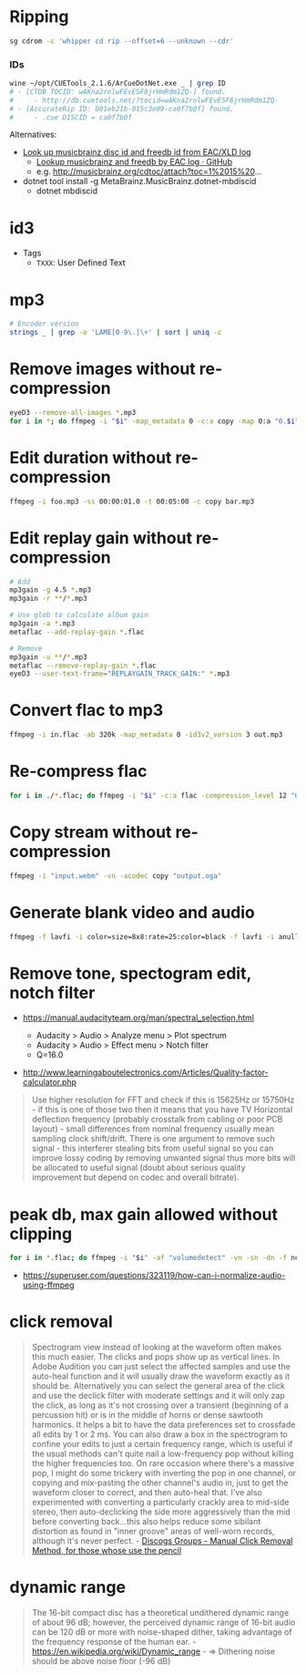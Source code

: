 # Ripping

```bash
sg cdrom -c 'whipper cd rip --offset=6 --unknown --cdr'
```

### IDs

```bash
wine ~/opt/CUETools_2.1.6/ArCueDotNet.exe _ | grep ID
# - [CTDB TOCID: wAKna2rolwFEvESF8jrHmRdm1ZQ-] found.
#     - http://db.cuetools.net/?tocid=wAKna2rolwFEvESF8jrHmRdm1ZQ-
# - [AccurateRip ID: 001eb21b-015c3e09-ca0f7b0f] found.
#     - .cue DISCID = ca0f7b0f
```

Alternatives: 

- [Look up musicbrainz disc id and freedb id from EAC/XLD log](http://eac-log-lookup.blogspot.com/)
    - [Lookup musicbrainz and freedb by EAC log · GitHub](https://gist.github.com/kolen/766668)
    - e.g. http://musicbrainz.org/cdtoc/attach?toc=1%2015%20...
- dotnet tool install -g MetaBrainz.MusicBrainz.dotnet-mbdiscid
    - dotnet mbdiscid

# id3

- Tags
    - `TXXX`: User Defined Text

# mp3

```bash
# Encoder version
strings _ | grep -o 'LAME[0-9\.]\+' | sort | uniq -c
```

# Remove images without re-compression

```bash
eyeD3 --remove-all-images *.mp3
for i in *; do ffmpeg -i "$i" -map_metadata 0 -c:a copy -map 0:a "0.$i" && mv "0.$i" "$i"; done
```

# Edit duration without re-compression

```bash
ffmpeg -i foo.mp3 -ss 00:00:01.0 -t 00:05:00 -c copy bar.mp3
```

# Edit replay gain without re-compression

```bash
# Add
mp3gain -g 4.5 *.mp3
mp3gain -r **/*.mp3

# Use glob to calculate album gain
mp3gain -a *.mp3
metaflac --add-replay-gain *.flac

# Remove
mp3gain -u **/*.mp3
metaflac --remove-replay-gain *.flac
eyeD3 --user-text-frame="REPLAYGAIN_TRACK_GAIN:" *.mp3
```

# Convert flac to mp3

```bash
ffmpeg -i in.flac -ab 320k -map_metadata 0 -id3v2_version 3 out.mp3
```

# Re-compress flac

```bash
for i in ./*.flac; do ffmpeg -i "$i" -c:a flac -compression_level 12 "0.$i" && mv "0.$i" "$i"; done
```

# Copy stream without re-compression

```bash
ffmpeg -i "input.webm" -vn -acodec copy "output.oga"
```

# Generate blank video and audio

```bash
ffmpeg -f lavfi -i color=size=8x8:rate=25:color=black -f lavfi -i anullsrc=channel_layout=mono:sample_rate=8000 -t $((60 * 60 * 4)) output.mp4
```

# Remove tone, spectogram edit, notch filter

- https://manual.audacityteam.org/man/spectral_selection.html
    - Audacity > Audio > Analyze menu > Plot spectrum
    - Audacity > Audio > Effect menu > Notch filter
    - Q=16.0

- http://www.learningaboutelectronics.com/Articles/Quality-factor-calculator.php

> Use higher resolution for FFT and check if this is 15625Hz or 15750Hz - if this is one of those two then it means that you have TV Horizontal deflection frequency (probably crosstalk from cabling or poor PCB layout) - small differences from nominal frequency usually mean sampling clock shift/drift.
> There is one argument to remove such signal - this interferer stealing bits from useful signal so you can improve lossy coding by removing unwanted signal thus more bits will be allocated to useful signal (doubt about serious quality improvement but depend on codec and overall bitrate).

# peak db, max gain allowed without clipping

```bash
for i in *.flac; do ffmpeg -i "$i" -af "volumedetect" -vn -sn -dn -f null /dev/null; done 2>&1 | grep -o 'max_volume.*'
```

- https://superuser.com/questions/323119/how-can-i-normalize-audio-using-ffmpeg

# click removal

> Spectrogram view instead of looking at the waveform often makes this much easier. The clicks and pops show up as vertical lines.
> In Adobe Audition you can just select the affected samples and use the auto-heal function and it will usually draw the waveform exactly as it should be. Alternatively you can select the general area of the click and use the declick filter with moderate settings and it will only zap the click, as long as it's not crossing over a transient (beginning of a percussion hit) or is in the middle of horns or dense sawtooth harmonics.
> It helps a bit to have the data preferences set to crossfade all edits by 1 or 2 ms. You can also draw a box in the spectrogram to confine your edits to just a certain frequency range, which is useful if the usual methods can't quite nail a low-frequency pop without killing the higher frequencies too.
> On rare occasion where there's a massive pop, I might do some trickery with inverting the pop in one channel, or copying and mix-pasting the other channel's audio in, just to get the waveform closer to correct, and then auto-heal that. I've also experimented with converting a particularly crackly area to mid-side stereo, then auto-declicking the side more aggressively than the mid before converting back...this also helps reduce some sibilant distortion as found in "inner groove" areas of well-worn records, although it's never perfect.
    - [Discogs Groups - Manual Click Removal Method, for those whose use the pencil](https://www.discogs.com/group/thread/725367#7201568)

# dynamic range

> The 16-bit compact disc has a theoretical undithered dynamic range of about 96 dB; however, the perceived dynamic range of 16-bit audio can be 120 dB or more with noise-shaped dither, taking advantage of the frequency response of the human ear.
    - https://en.wikipedia.org/wiki/Dynamic_range
    - => Dithering noise should be above noise floor (-96 dB)
